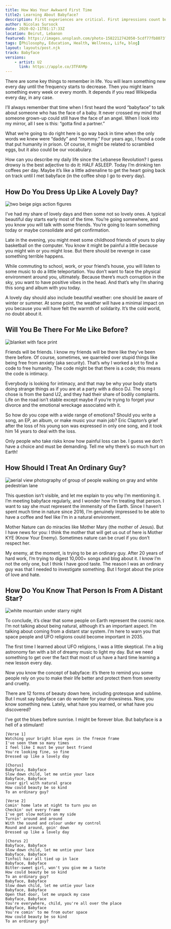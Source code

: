 ```yaml
---
title: How Was Your Awkward First Time 
title2: Learning About Babyface?
description: First experiences are critical. First impressions count but should you judge a book by its cover? Anyway, it seems we're always learning.
author: Nicolas Sursock
date: 2020-02-11T01:17:33Z
location: Beirut, Lebanon
featured: https://images.unsplash.com/photo-1582212742050-5cdf77fb8073?ixlib=rb-4.0.3&ixid=MnwxMjA3fDB8MHxwaG90by1wYWdlfHx8fGVufDB8fHx8&auto=format&fit=crop
tags: [Philosophy, Education, Health, Wellness, Life, blog]
layout: layouts/post.njk
track: Babyface
versions:
    - artist: U2
      link: https://apple.co/3TFAhMp
---
```


There are some key things to remember in life. You will learn something new every day until the frequency starts to decrease. Then you might learn something every week or every month. It depends if you read Wikipedia every day, in any case.

I’ll always remember that time when I first heard the word “babyface” to talk about someone who has the face of a baby. It never crossed my mind that someone grown-up could still have the face of an angel. When I look into my mirror, all I see is this: “gotta find a partner.”

What we’re going to do right here is go way back in time when the only words we knew were “daddy” and “mommy.” Four years ago, I found a code that put humanity in prison. Of course, it might be related to scrambled eggs, but it also could be our vocabulary.

How can you describe my daily life since the Lebanese Revolution? I guess drowsy is the best adjective to do it: HALF ASLEEP. Today I’m drinking ten coffees per day. Maybe it’s like a little adrenaline to get the heart going back on track until I met babyface (in the coffee shop I go to every day).

## How Do You Dress Up Like A Lovely Day?

<aside class="md:-mr-56 md:float-right w-full md:w-2/3 md:px-8">
  <img x-intersect.once.ratio-0="$el.src = $el.dataset.src" class="rounded-lg" alt="two beige pigs action figures" data-src="https://images.unsplash.com/photo-1570033434999-2ee19256107d?ixlib=rb-4.0.3&ixid=MnwxMjA3fDB8MHxwaG90by1wYWdlfHx8fGVufDB8fHx8&auto=format&fit=crop&q=80&w=800&h=600">
</aside>

I’ve had my share of lovely days and then some not so lovely ones. A typical beautiful day starts early most of the time. You’re going somewhere, and you know you will talk with some friends. You’re going to learn something today or maybe consolidate and get confirmation.

Late in the evening, you might meet some childhood friends of yours to play basketball on the computer. You know it might be painful a little because you might win or you might lose. But there should be revenge in case something terrible happens.

While commuting to school, work, or your friend’s house, you will listen to some music to do a little teleportation. You don’t want to face the physical environment around you, ultimately. Because there’s much corruption in the sky, you want to have positive vibes in the head. And that’s why I’m sharing this song and album with you today.

A lovely day should also include beautiful weather: one should be aware of winter or summer. At some point, the weather will have a minimal impact on you because you will have felt the warmth of solidarity. It’s the cold world, no doubt about it.

## Will You Be There For Me Like Before?

<aside class="md:-ml-56 md:float-left w-full md:w-2/3 md:px-8">
  <img x-intersect.once.ratio-0="$el.src = $el.dataset.src" class="rounded-lg" alt="blanket with face print" data-src="https://images.unsplash.com/photo-1633105095489-b3be8406bd25?ixlib=rb-4.0.3&ixid=MnwxMjA3fDB8MHxwaG90by1wYWdlfHx8fGVufDB8fHx8&auto=format&fit=crop&q=80&w=800&h=600">
</aside>

Friends will be friends. I know my friends will be there like they’ve been there before. Of course, sometimes, we quarreled over stupid things like being free from anxiety (aka security). That’s why I worked a lot to find a code to free humanity. The code might be that there is a code; this means the code is intimacy.

Everybody is looking for intimacy, and that may be why your body starts doing strange things as if you are at a party with a disco DJ. The song I chose is from the band U2, and they had their share of bodily complaints. Life on the road isn’t stable except maybe if you’re trying to forget your divorce and the emotional wreckage associated with it.

So how do you cope with a wide range of emotions? Should you write a song, an EP, an album, or make music your main job? Eric Clapton’s grief after the loss of his young son was expressed in only one song, and it took him 14 years to deal with the loss.

Only people who take risks know how painful loss can be. I guess we don’t have a choice and must be demanding. Tell me why there’s so much hurt on Earth!

## How Should I Treat An Ordinary Guy?

<aside class="md:-mr-56 md:float-right w-full md:w-2/3 md:px-8">
  <img x-intersect.once.ratio-0="$el.src = $el.dataset.src" class="rounded-lg" alt="aerial view photography of group of people walking on gray and white pedestrian lane" data-src="https://images.unsplash.com/photo-1513171920216-2640b288471b?ixlib=rb-4.0.3&ixid=MnwxMjA3fDB8MHxwaG90by1wYWdlfHx8fGVufDB8fHx8&auto=format&fit=crop&q=80&w=800&h=600">
</aside>

This question isn’t visible, and let me explain to you why I’m mentioning it. I’m meeting babyface regularly, and I wonder how I’m treating that person. I want to say she must represent the immensity of the Earth. Since I haven’t spent much time in nature since 2016, I’m genuinely impressed to be able to have a coffee and feel like I’m in a natural environment.

Mother Nature can do miracles like Mother Mary (the mother of Jesus). But I have news for you: I think the mother that will get us out of here is Mother KYE (Know Your Enemy). Sometimes nature can be cruel if you don’t respect her.

My enemy, at the moment, is trying to be an ordinary guy. After 20 years of hard work, I’m trying to digest 10,000+ songs and blog about it. I know I’m not the only one, but I think I have good taste. The reason I was an ordinary guy was that I needed to investigate something. But I forgot about the price of love and hate.

## How Do You Know That Person Is From A Distant Star?

<aside class="md:-ml-56 md:float-left w-full md:w-2/3 md:px-8">
  <img x-intersect.once.ratio-0="$el.src = $el.dataset.src" class="rounded-lg" alt="white mountain under starry night" data-src="https://images.unsplash.com/photo-1521929253990-8dccb82cc59b?ixlib=rb-4.0.3&ixid=MnwxMjA3fDB8MHxwaG90by1wYWdlfHx8fGVufDB8fHx8&auto=format&fit=crop&q=80&w=800&h=600">
</aside>

To conclude, it’s clear that some people on Earth represent the cosmic race. I’m not talking about being natural, although it’s an important aspect. I’m talking about coming from a distant star system. I’m here to warn you that space people and UFO religions could become important in 2035.

The first time I learned about UFO religions, I was a little skeptical. I’m a big astronomy fan with a bit of dreamy music to light my day. But we need something to get over the fact that most of us have a hard time learning a new lesson every day.

Now you know the concept of babyface: it’s there to remind you some people rely on you to make their life better and protect them from severity and cruelty.

There are 12 forms of beauty down here, including grotesque and sublime. But I must say babyface can do wonder for your drowsiness. Now, you know something new. Lately, what have you learned, or what have you discovered?

I’ve got the blues before sunrise. I might be forever blue. But babyface is a hell of a stimulant!

```
[Verse 1]
Watching your bright blue eyes in the freeze frame
I've seen them so many times
I feel like I must be your best friend
You're looking fine, so fine
Dressed up like a lovely day

[Chorus]
Babyface, Babyface
Slow down child, let me untie your lace
Babyface, Babyface
Cover girl with natural grace
How could beauty be so kind
To an ordinary guy?

[Verse 2]
Comin' home late at night to turn you on
Checkin' out every frame
I've got slow motion on my side
Turnin' around and around
With the sound and colour under my control
Round and around, goin' down
Dressed up like a lovely day

[Chorus 2]
Babyface, Babyface
Slow down child, let me untie your lace
Babyface, Babyface
Tinfoil hair all tied up in lace
Babyface, Babyface
Bitter-sweet girl, won't you give me a taste
How could beauty be so kind
To an ordinary guy?
Babyface, Babyface
Slow down child, let me untie your lace
Babyface, Babyface
Open that door, let me unpack my case
Babyface, Babyface
You're everywhere, child, you're all over the place
Babyface, Babyface
You're comin' to me from outer space
How could beauty be so kind
To an ordinary guy?
```
